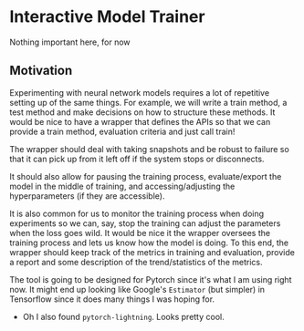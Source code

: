 # Interactive Model Trainer
Nothing important here, for now

## Motivation

Experimenting with neural network models requires a lot of repetitive setting up of the same things. For example, we will write a train method, a test method and make decisions on how to structure these methods. It would be nice to have a wrapper that defines the APIs so that we can provide a train method, evaluation criteria and just call train!

The wrapper should deal with taking snapshots and be robust to failure so that it can pick up from it left off if the system stops or disconnects.

It should also allow for pausing the training process, evaluate/export the model in the middle of training, and accessing/adjusting the hyperparameters (if they are accessible).

It is also common for us to monitor the training process when doing experiments so we can, say, stop the training can adjust the parameters when the loss goes wild. It would be nice it the wrapper oversees the training process and lets us know how the model is doing. To this end, the wrapper should keep track of the metrics in training and evaluation, provide a report and some description of the trend/statistics of the metrics.

The tool is going to be designed for Pytorch since it's what I am using right now. It might end up looking like Google's `Estimator` (but simpler) in Tensorflow since it does many things I was hoping for.

- Oh I also found `pytorch-lightning`. Looks pretty cool.
